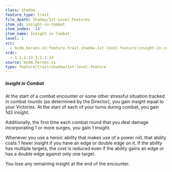 ```yaml
---
class: shadow
feature_type: trait
file_dpath: Shadow/1st-Level Features
item_id: insight-in-combat
item_index: '14'
item_name: Insight in Combat
level: 1
scc:
  - mcdm.heroes.v1:feature.trait.shadow.1st-level-feature:insight-in-combat
scdc:
  - 1.1.1:13.1.2.1:14
source: mcdm.heroes.v1
type: feature/trait/shadow/1st-level-feature
---
```


##### Insight in Combat

At the start of a combat encounter or some other stressful situation tracked in combat rounds (as determined by the Director), you gain insight equal to your Victories. At the start of each of your turns during combat, you gain 1d3 insight.

Additionally, the first time each combat round that you deal damage incorporating 1 or more surges, you gain 1 insight.

Whenever you use a heroic ability that makes use of a power roll, that ability costs 1 fewer insight if you have an edge or double edge on it. If the ability has multiple targets, the cost is reduced even if the ability gains an edge or has a double edge against only one target.

You lose any remaining insight at the end of the encounter.
